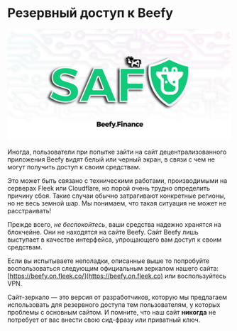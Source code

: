 # Резервный доступ к Beefy

![](../.gitbook/assets/safu.png)

Иногда, пользователи при попытке зайти на сайт децентрализованного приложения Beefy видят белый или черный экран, в связи с чем не могут получить доступ к своим средствам.

Это может быть связано с техническими работами, производимыми на серверах Fleek или Cloudflare, но порой очень трудно определить причину сбоя. Такие случаи обычно затрагивают конкретные регионы, но не весь земной шар. Мы понимаем, что такая ситуация не может не расстраивать!

Прежде всего, _не беспокойтесь_, ваши средства надежно хранятся на блокчейне. Они не находятся на сайте Beefy. Сайт Beefy лишь выступает в качестве интерфейса, упрощающего вам доступ к своим средствам.

Если вы испытываете неполадки, описанные выше то попробуйте воспользоваться следующим официальным зеркалом нашего сайта: [https://beefy.on.fleek.co/](https://beefy.on.fleek.co) или воспользуйтесь VPN.

Сайт-зеркало — это версия от разработчиков, которую мы предлагаем использовать для резервного доступа тем пользователям, у которых проблемы с основным сайтом. И помните, что наш сайт **никогда** не потребует от вас внести свою сид-фразу или приватный ключ.
